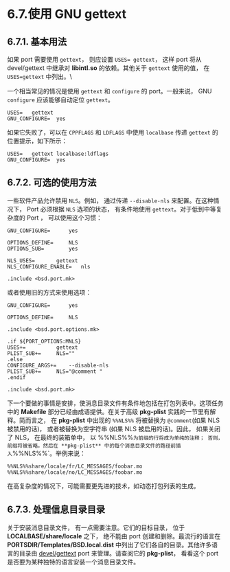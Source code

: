 # 6.7.使用 GNU gettext

## 6.7.1. 基本用法

如果 port 需要使用 `gettext`， 则应设置 `USES= gettext`， 这样 port 将从 devel/gettext 中继承对 **libintl.so** 的依赖。其他关于 `gettext` 使用的值， 在 `USES=gettext` 中列出。\

一个相当常见的情况是使用 `gettext` 和 `configure` 的 port。一般来说， GNU `configure` 应该能够自动定位  `gettext`。

```shell-session
USES=	gettext
GNU_CONFIGURE=	yes
```

如果它失败了，可以在 `CPPFLAGS` 和 `LDFLAGS` 中使用 `localbase` 传递 `gettext` 的位置提示，如下所示：

```shell-session
USES=	gettext localbase:ldflags
GNU_CONFIGURE=	yes
```

## 6.7.2. 可选的使用方法

一些软件产品允许禁用 `NLS`。例如， 通过传递 `--disable-nls` 来配置。在这种情况下，  Port 必须根据 `NLS` 选项的状态， 有条件地使用 `gettext`。对于低到中等复杂度的 Port ， 可以使用这个习惯：

```shell-session
GNU_CONFIGURE=		yes

OPTIONS_DEFINE=		NLS
OPTIONS_SUB=		yes

NLS_USES=		gettext
NLS_CONFIGURE_ENABLE=	nls

.include <bsd.port.mk>
```

或者使用旧的方式来使用选项：

```shell-session
GNU_CONFIGURE=		yes

OPTIONS_DEFINE=		NLS

.include <bsd.port.options.mk>

.if ${PORT_OPTIONS:MNLS}
USES+=			gettext
PLIST_SUB+=		NLS=""
.else
CONFIGURE_ARGS+=	--disable-nls
PLIST_SUB+=		NLS="@comment "
.endif

.include <bsd.port.mk>
```

下一个要做的事情是安排，使消息目录文件有条件地包括在打包列表中。这项任务中的 **Makefile** 部分已经由成语提供。在关于高级 **pkg-plist** 实践的一节里有解释。简而言之， 在 **pkg-plist** 中出现的 `%%NLS%%` 将被替换为 `@comment`(如果 NLS 被禁用的话)， 或者被替换为空字符串 (如果 NLS 被启用的话)。因此， 如果关闭了 NLS， 在最终的装箱单中， 以 \%%NLS%%` 为前缀的行将成为单纯的注释； 否则， 前缀将被省略。然后在 **pkg-plist** 中的每个消息目录文件的路径前插入 `%%NLS%%`。举例来说：

```shell-session
%%NLS%%share/locale/fr/LC_MESSAGES/foobar.mo
%%NLS%%share/locale/no/LC_MESSAGES/foobar.mo
```

在高复杂度的情况下，可能需要更先进的技术，如动态打包列表的生成。

## 6.7.3. 处理信息目录目录

关于安装消息目录文件， 有一点需要注意。它们的目标目录， 位于 **LOCALBASE/share/locale** 之下， 绝不能由 port 创建和删除。最流行的语言在 **PORTSDIR/Templates/BSD.local.dist** 中列出了它们各自的目录。其他许多语言的目录由 [devel/gettext](https://cgit.freebsd.org/ports/tree/devel/gettext/) port 来管理。请查阅它的 **pkg-plist**， 看看这个 port 是否要为某种独特的语言安装一个消息目录文件。


